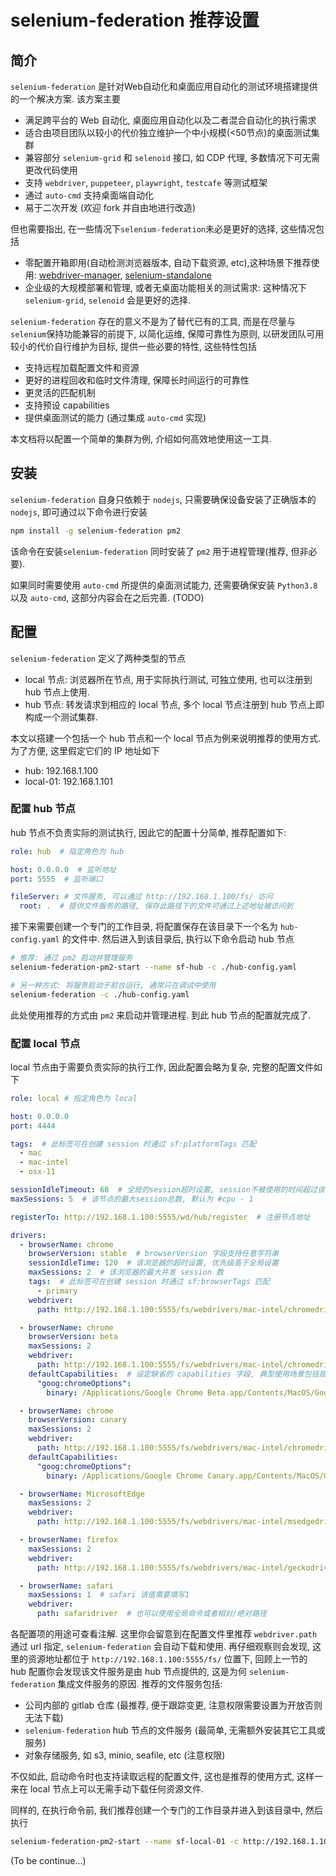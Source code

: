 # selenium-federation 推荐设置

## 简介

`selenium-federation` 是针对Web自动化和桌面应用自动化的测试环境搭建提供的一个解决方案. 该方案主要

* 满足跨平台的 Web 自动化, 桌面应用自动化以及二者混合自动化的执行需求
* 适合由项目团队以较小的代价独立维护一个中小规模(<50节点)的桌面测试集群
* 兼容部分 `selenium-grid` 和 `selenoid` 接口, 如 CDP 代理, 多数情况下可无需更改代码使用 
* 支持 `webdriver`, `puppeteer`, `playwright`, `testcafe` 等测试框架
* 通过 `auto-cmd` 支持桌面端自动化
* 易于二次开发 (欢迎 fork 并自由地进行改造)

但也需要指出, 在一些情况下`selenium-federation`未必是更好的选择, 这些情况包括

* 零配置开箱即用(自动检测浏览器版本, 自动下载资源, etc),这种场景下推荐使用: [webdriver-manager](https://github.com/angular/webdriver-manager), [selenium-standalone](https://github.com/vvo/selenium-standalone)
* 企业级的大规模部署和管理, 或者无桌面功能相关的测试需求: 这种情况下 `selenium-grid`, `selenoid` 会是更好的选择.

`selenium-federation` 存在的意义不是为了替代已有的工具, 而是在尽量与`selenium`保持功能兼容的前提下, 以简化运维, 保障可靠性为原则, 以研发团队可用较小的代价自行维护为目标, 提供一些必要的特性, 这些特性包括

* 支持远程加载配置文件和资源
* 更好的进程回收和临时文件清理, 保障长时间运行的可靠性
* 更灵活的匹配机制
* 支持预设 capabilities 
* 提供桌面测试的能力 (通过集成 `auto-cmd` 实现)

本文档将以配置一个简单的集群为例, 介绍如何高效地使用这一工具.

## 安装

`selenium-federation` 自身只依赖于 `nodejs`, 只需要确保设备安装了正确版本的 `nodejs`, 即可通过以下命令进行安装

```bash
npm install -g selenium-federation pm2
```

该命令在安装`selenium-federation` 同时安装了 `pm2` 用于进程管理(推荐, 但非必要).

如果同时需要使用 `auto-cmd` 所提供的桌面测试能力, 还需要确保安装 `Python3.8` 以及 `auto-cmd`, 这部分内容会在之后完善. (TODO)

## 配置

`selenium-federation`  定义了两种类型的节点

* local 节点: 浏览器所在节点, 用于实际执行测试, 可独立使用, 也可以注册到 hub 节点上使用.
* hub 节点: 转发请求到相应的 local 节点, 多个 local 节点注册到 hub 节点上即构成一个测试集群.

本文以搭建一个包括一个 hub 节点和一个 local 节点为例来说明推荐的使用方式. 为了方便, 这里假定它们的 IP 地址如下

* hub: 192.168.1.100
* local-01: 192.168.1.101

### 配置 hub 节点

hub 节点不负责实际的测试执行, 因此它的配置十分简单, 推荐配置如下:

```yaml
role: hub  # 指定角色为 hub

host: 0.0.0.0  # 监听地址
port: 5555  # 监听端口

fileServer: # 文件服务, 可以通过 http://192.168.1.100/fs/ 访问
  root: .  # 提供文件服务的路径, 保存此路径下的文件可通过上述地址被访问到
```

 接下来需要创建一个专门的工作目录, 将配置保存在该目录下一个名为 `hub-config.yaml` 的文件中. 然后进入到该目录后, 执行以下命令启动 hub 节点

```bash
# 推荐: 通过 pm2 启动并管理服务
selenium-federation-pm2-start --name sf-hub -c ./hub-config.yaml

# 另一种方式: 将服务启动于前台运行, 通常只在调试中使用
selenium-federation -c ./hub-config.yaml
```
此处使用推荐的方式由 `pm2` 来启动并管理进程. 到此 hub 节点的配置就完成了.


### 配置 local 节点

local 节点由于需要负责实际的执行工作, 因此配置会略为复杂, 完整的配置文件如下

```yaml
role: local # 指定角色为 local

host: 0.0.0.0
port: 4444

tags:  # 此标签可在创建 session 时通过 sf:platformTags 匹配
  - mac
  - mac-intel
  - osx-11

sessionIdleTimeout: 60  # 全局的session超时设置, session不被使用的时间超过该值(秒)时会被强制关闭
maxSessions: 5  # 该节点的最大session总数, 默认为 #cpu - 1

registerTo: http://192.168.1.100:5555/wd/hub/register  # 注册节点地址

drivers:
  - browserName: chrome
    browserVersion: stable  # browserVersion 字段支持任意字符串
    sessionIdleTime: 120  # 该浏览器的超时设置, 优先级高于全局设置
    maxSessions: 2  # 该浏览器的最大并发 session 数
    tags:  # 此标签可在创建 session 时通过 sf:browserTags 匹配
      - primary
    webdriver:
      path: http://192.168.1.100:5555/fs/webdrivers/mac-intel/chromedriver-100  # 指定远程位置,会自动进行下载和使用

  - browserName: chrome
    browserVersion: beta
    maxSessions: 2
    webdriver:
      path: http://192.168.1.100:5555/fs/webdrivers/mac-intel/chromedriver-101 
    defaultCapabilities:  # 设定缺省的 capabilities 字段, 典型使用场景包括指定不同版本 chrome 路径, 或者 electron 应用所在路径
      "goog:chromeOptions":
        binary: /Applications/Google Chrome Beta.app/Contents/MacOS/Google Chrome Beta

  - browserName: chrome
    browserVersion: canary
    maxSessions: 2
    webdriver:
      path: http://192.168.1.100:5555/fs/webdrivers/mac-intel/chromedriver-102
    defaultCapabilities:
      "goog:chromeOptions":
        binary: /Applications/Google Chrome Canary.app/Contents/MacOS/Google Chrome Canary

  - browserName: MicrosoftEdge
    maxSessions: 2
    webdriver:
      path: http://192.168.1.100:5555/fs/webdrivers/mac-intel/msedgedriver-100

  - browserName: firefox
    maxSessions: 2
    webdriver:
      path: http://192.168.1.100:5555/fs/webdrivers/mac-intel/geckodriver-0.31.0

  - browserName: safari
    maxSessions: 1  # safari 该值需要填写1
    webdriver:
      path: safaridriver  # 也可以使用全局命令或者相对/绝对路径
```

各配置项的用途可查看注解. 这里你会留意到在配置文件里推荐 `webdriver.path` 通过 url 指定, `selenium-federation` 会自动下载和使用. 再仔细观察则会发现, 这里的资源地址都位于 `http://192.168.1.100:5555/fs/` 位置下, 回顾上一节的 hub 配置你会发现该文件服务是由 hub 节点提供的, 这是为何 `selenium-federation` 集成文件服务的原因. 推荐的文件服务包括:

* 公司内部的 gitlab 仓库 (最推荐, 便于跟踪变更, 注意权限需要设置为开放否则无法下载)
* `selenium-federation` hub 节点的文件服务 (最简单, 无需额外安装其它工具或服务)
* 对象存储服务, 如 s3, minio, seafile, etc (注意权限)

不仅如此, 启动命令时也支持读取远程的配置文件, 这也是推荐的使用方式, 这样一来在 local 节点上可以无需手动下载任何资源文件.

同样的, 在执行命令前, 我们推荐创建一个专门的工作目录并进入到该目录中, 然后执行

```bash
selenium-federation-pm2-start --name sf-local-01 -c http://192.168.1.100:5555/fs/configs/local-01-config.yaml
```

(To be continue...)